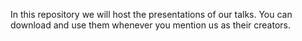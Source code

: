 In this repository we will host the presentations of our talks. You can download and use them whenever you mention us as their creators.
